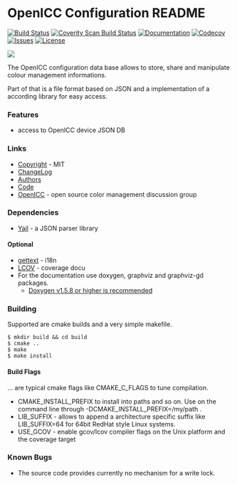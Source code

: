 # OpenICC Configuration README
[![Build Status](https://travis-ci.org/OpenICC/config.svg?branch=master)](https://travis-ci.org/OpenICC/config)
[![Coverity Scan Build Status](https://scan.coverity.com/projects/10868/badge.svg)](https://scan.coverity.com/projects/10868)
[![Documentation](https://codedocs.xyz/OpenICC/config.svg)](https://codedocs.xyz/OpenICC/config)
[![Codecov](https://codecov.io/gh/OpenICC/config/branch/master/graph/badge.svg)](https://codecov.io/gh/OpenICC/config)
[![Issues](https://img.shields.io/github/issues-raw/OpenICC/config.svg?style=flat-square)](https://github.com/OpenICC/config/issues)
[![License](https://img.shields.io/github/license/mashape/apistatus.svg)](http://www.opensource.org/licenses/mit-license.php)

![](http://www.openicc.info/images/OpenICC.svg)

The OpenICC configuration data base allows to store, share and manipulate
colour management informations.

Part of that is a file format based on JSON and a implementation of a 
according library for easy access.

### Features
* access to OpenICC device JSON DB

### Links
* [Copyright](docs/COPYING.md) - MIT
* [ChangeLog](docs/ChangeLog.md)
* [Authors](docs/AUTHORS.md)
* [Code](https://github.com/OpenICC/config)
* [OpenICC](http://www.openicc.info) - open source color management discussion group
 

### Dependencies
* [Yajl](http://lloyd.github.com/yajl/) - a JSON parser library

#### Optional
* [gettext](https://www.gnu.org/software/gettext/) - i18n
* [LCOV](http://ltp.sourceforge.net/coverage/lcov.php) - coverage docu
* For the documentation use doxygen, graphviz and graphviz-gd packages.
  * [Doxygen v1.5.8 or higher is recommended](http://www.doxygen.org)

### Building
Supported are cmake builds and a very simple makefile.

    $ mkdir build && cd build
    $ cmake ..
    $ make
    $ make install

#### Build Flags
... are typical cmake flags like CMAKE\_C\_FLAGS to tune compilation.

* CMAKE\_INSTALL\_PREFIX to install into paths and so on. Use on the command 
  line through -DCMAKE\_INSTALL\_PREFIX=/my/path .
* LIB\_SUFFIX - allows to append a architecture specific suffix like 
  LIB\_SUFFIX=64 for 64bit RedHat style Linux systems.
* USE\_GCOV - enable gcov/lcov compiler flags on the Unix platform and the coverage target

### Known Bugs
* The source code provides currently no mechanism for a write lock.

